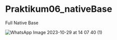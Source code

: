 # Praktikum06_nativeBase
Full Native Base

![WhatsApp Image 2023-10-29 at 14 07 40 (1)](https://github.com/Angelaczr/Praktikum06_nativeBase/assets/111669046/06d34f66-ffa0-4de2-9ac2-21fb3b14993e)
